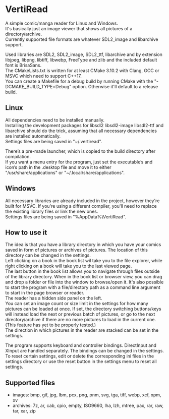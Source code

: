 # VertiRead
A simple comic/manga reader for Linux and Windows.  
It's basically just an image viewer that shows all pictures of a directory/archive.  
Currently supported file formats are whatever SDL2_image and libarchive support.  

Used libraries are SDL2, SDL2_image, SDL2_ttf, libarchive and by extension libjpeg, libpng, libtiff, libwebp, FreeType and zlib and the included default font is BrisaSans.   
The CMakeLists.txt is written for at least CMake 3.10.2 with Clang, GCC or MSVC which need to support C++17.  
You can create a Makefile for a debug build by running CMake with the "-DCMAKE_BUILD_TYPE=Debug" option. Otherwise it'll default to a release build.  

## Linux
All dependencies need to be installed manually.  
Installing the development packages for libsdl2 libsdl2-image libsdl2-ttf and libarchive should do the trick, assuming that all necessary dependencies are installed automatically.  
Settings files are being saved in "~/.vertiread".  

There’s a pre-made launcher, which is copied to the build directory after compilation.  
If you want a menu entry for the program, just set the executable’s and icon’s path in the .desktop file and move it to either "/usr/share/applications" or "~/.local/share/applications".  

## Windows
All necessary libraries are already included in the project, however they're built for MSVC. If you're using a different compiler, you'll need to replace the existing library files or link the new ones.  
Settings files are being saved in "%AppData%\VertiRead".  

## How to use it
The idea is that you have a library directory in which you have your comics saved in form of pictures or archives of pictures. The location of this directory can be changed in the settings.  
Left clicking on a book in the book list wil take you to the file explorer, while right clicking on a book will take you to the last viewed page.  
The last button in the book list allows you to navigate through files outside of the library directory. When in the book list or browser view, you can drag and drop a folder or file into the window to browse/open it. It's also possible to start the program with a file/directory path as a command line argument to start in the page browser or reader.  
The reader has a hidden side panel on the left.  
You can set an image count or size limit in the settings for how many pictures can be loaded at once. If set, the directory switching buttons/keys will instead load the next or previous batch of pictures, or go to the next directory/archive if there are no more pictures to load in the current one. (This feature has yet to be properly tested.)  
The direction in which pictures in the reader are stacked can be set in the settings.  

The program supports keyboard and controller bindings. DirectInput and XInput are handled separately. The bindings can be changed in the settings.  
To reset certain settings, edit or delete the corresponding ini files in the settings directory or use the reset button in the settings menu to reset all settings.  

## Supported files
- images: bmp, gif, jpg, lbm, pcx, png, pnm, svg, tga, tiff, webp, xcf, xpm, xv
- archives: 7z, ar, cab, cpio, empty, ISO9660, lha, lzh, mtree, pax, rar, raw, tar, xar, zip